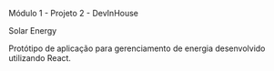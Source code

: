 Módulo 1 - Projeto 2 - DevInHouse

Solar Energy

Protótipo de aplicação para gerenciamento de energia desenvolvido utilizando React.

